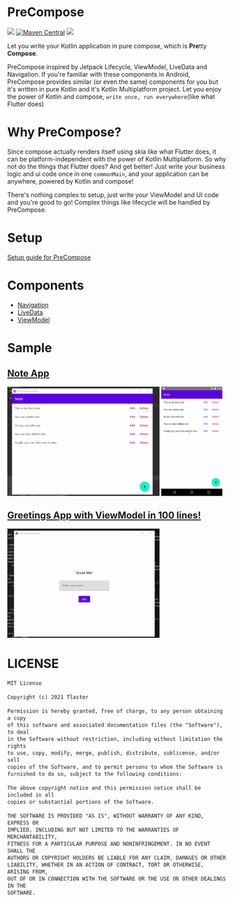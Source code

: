 # PreCompose
[![](https://jitpack.io/v/Tlaster/PreCompose.svg)](https://jitpack.io/#Tlaster/PreCompose)
[![Maven Central](https://maven-badges.herokuapp.com/maven-central/moe.tlaster/precompose/badge.svg)](https://maven-badges.herokuapp.com/maven-central/moe.tlaster/precompose)
[![](https://img.shields.io/badge/compose--jb-0.4.0--rc2-blue)](https://github.com/JetBrains/compose-jb)

Let you write your Kotlin application in pure compose, which is **Pre**tty **Compose**.

PreCompose inspired by Jetpack Lifecycle, ViewModel, LiveData and Navigation. If you're familiar with these components in Android, PreCompose provides similar (or even the same) components for you but it's written in pure Kotlin and it's Kotlin Multiplatform project. Let you enjoy the power of Kotlin and compose, `write once, run everywhere`(like what Flutter does)

# Why PreCompose?
Since compose actually renders itself using skia like what Flutter does, it can be platform-independent with the power of Kotlin Multiplatform. So why not do the things that Flutter does? And get better! Just write your business logic and ui code once in one `commonMain`, and your application can be anywhere, powered by Kotlin and compose!  

There's nothing complex to setup, just write your ViewModel and UI code and you're good to go! Complex things like lifecycle will be handled by PreCompose.

# Setup
[Setup guide for PreCompose](/docs/setup.md)

# Components
 - [Navigation](/docs/component/navigation.md)
 - [LiveData](/docs/component/live_data.md)
 - [ViewModel](/docs/component/view_model.md)

# Sample
## [Note App](/docs/sample.md#note-app)
<img src="media/note_app.webp" height="250">
<img src="media/note_app_android.webp" height="250">

## [Greetings App with ViewModel in 100 lines!](/docs/sample.md#greetings-app-with-viewmodel-in-100-lines)
<img src="media/greeting_app.gif" height="250">

# LICENSE
```
MIT License

Copyright (c) 2021 Tlaster

Permission is hereby granted, free of charge, to any person obtaining a copy
of this software and associated documentation files (the "Software"), to deal
in the Software without restriction, including without limitation the rights
to use, copy, modify, merge, publish, distribute, sublicense, and/or sell
copies of the Software, and to permit persons to whom the Software is
furnished to do so, subject to the following conditions:

The above copyright notice and this permission notice shall be included in all
copies or substantial portions of the Software.

THE SOFTWARE IS PROVIDED "AS IS", WITHOUT WARRANTY OF ANY KIND, EXPRESS OR
IMPLIED, INCLUDING BUT NOT LIMITED TO THE WARRANTIES OF MERCHANTABILITY,
FITNESS FOR A PARTICULAR PURPOSE AND NONINFRINGEMENT. IN NO EVENT SHALL THE
AUTHORS OR COPYRIGHT HOLDERS BE LIABLE FOR ANY CLAIM, DAMAGES OR OTHER
LIABILITY, WHETHER IN AN ACTION OF CONTRACT, TORT OR OTHERWISE, ARISING FROM,
OUT OF OR IN CONNECTION WITH THE SOFTWARE OR THE USE OR OTHER DEALINGS IN THE
SOFTWARE.
```